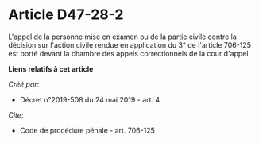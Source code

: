 # Article D47-28-2

L'appel de la personne mise en examen ou de la partie civile contre la décision sur l'action civile rendue en application du
3° de l'article 706-125 est porté devant la chambre des appels correctionnels de la cour d'appel.

**Liens relatifs à cet article**

_Créé par_:

  - Décret n°2019-508 du 24 mai 2019 - art. 4

_Cite_:

  - Code de procédure pénale - art. 706-125
